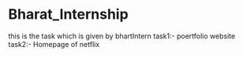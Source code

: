 # Bharat_Internship
this is the task which is given by bhartIntern
task1:- poertfolio website
task2:- Homepage of netflix
